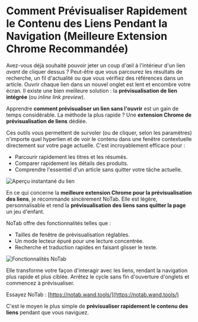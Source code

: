 # Comment Prévisualiser Rapidement le Contenu des Liens Pendant la Navigation (Meilleure Extension Chrome Recommandée)

Avez-vous déjà souhaité pouvoir jeter un coup d'œil à l'intérieur d'un lien *avant* de cliquer dessus ? Peut-être que vous parcourez les résultats de recherche, un fil d'actualité ou que vous vérifiez des références dans un article. Ouvrir chaque lien dans un nouvel onglet est lent et encombre votre écran. Il existe une bien meilleure solution : la **prévisualisation de lien intégrée** (ou *inline link preview*).

Apprendre **comment prévisualiser un lien sans l'ouvrir** est un gain de temps considérable. La méthode la plus rapide ? Une **extension Chrome de prévisualisation de liens** dédiée.

Ces outils vous permettent de survoler (ou de cliquer, selon les paramètres) n'importe quel hyperlien et de voir le contenu dans une fenêtre contextuelle directement sur votre page actuelle. C'est incroyablement efficace pour :
*   Parcourir rapidement les titres et les résumés.
*   Comparer rapidement les détails des produits.
*   Comprendre l'essentiel d'un article sans quitter votre tâche actuelle.

![Aperçu instantané du lien](images/notab1.png)

En ce qui concerne la **meilleure extension Chrome pour la prévisualisation des liens**, je recommande sincèrement NoTab. Elle est légère, personnalisable et rend la **prévisualisation des liens sans quitter la page** un jeu d'enfant.

NoTab offre des fonctionnalités telles que :
*   Tailles de fenêtre de prévisualisation réglables.
*   Un mode lecteur épuré pour une lecture concentrée.
*   Recherche et traduction rapides en faisant glisser le texte.

![Fonctionnalités NoTab](images/notab2.png)

Elle transforme votre façon d'interagir avec les liens, rendant la navigation plus rapide et plus ciblée. Arrêtez le cycle sans fin d'ouverture d'onglets et commencez à prévisualiser.

Essayez NoTab : [https://notab.wand.tools/](https://notab.wand.tools/)

C'est le moyen le plus simple de **prévisualiser rapidement le contenu des liens** pendant que vous naviguez.
